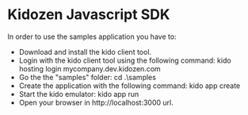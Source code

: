 Kidozen Javascript SDK
======================

In order to use the samples application you have to:

- Download and install the kido client tool.
- Login with the kido client tool using the following command:
	kido hosting login mycompany.dev.kidozen.com
- Go the the "samples" folder:
	cd .\samples
- Create the application with the following command:
	kido app create
- Start the kido emulator:
	kido app run
- Open your browser in http://localhost:3000 url.